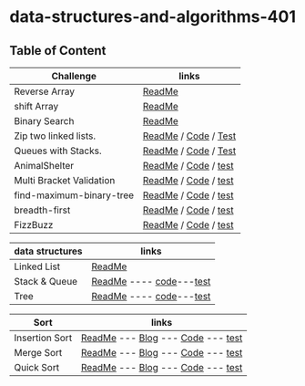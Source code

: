 # data-structures-and-algorithms-401

## Table of Content

| Challenge             | links                                                                                                                                                                                                                         |
| --------------------- | ----------------------------------------------------------------------------------------------------------------------------------------------------------------------------------------------------------------------------- |
| Reverse Array         | [ReadMe](./javascript/code-challenges/reverse-array/readme.md)                                                                                                                                                                |
| shift Array           | [ReadMe](./javascript/code-challenges/array-shift/readme.md)                                                                                                                                                                  |
| Binary Search         | [ReadMe](./javascript/code-challenges/array-binary-search/readme.md)                                                                                                                                                          |
| Zip two linked lists. | [ReadMe](./javascript/code-challenges/llZip/readme.md) / [Code](./javascript/code-challenges/llZip/ll-zip.js) / [Test](./javascript/code-challenges/llZip/ll-zip.test.js)                                                     |
| Queues with Stacks.   | [ReadMe](./javascript/code-challenges/queueWithStacks/readme.md) / [Code](./javascript/code-challenges/queueWithStacks/queue-with-stacks.js) / [Test](./javascript/code-challenges/queueWithStacks/queue-with-stacks.test.js) |
| AnimalShelter         | [ReadMe](./javascript/code-challenges/fifoAnimalShelter/readme.md) / [Code](./javascript/code-challenges/fifoAnimalShelter/animal-shelter.js) / [test](./javascript/code-challenges/fifoAnimalShelter/animal-shelter.test.js)                                                                               |
| Multi Bracket Validation         | [ReadMe](./javascript/code-challenges/multiBracketValidation/readme.md) / [Code](./javascript/code-challenges/multiBracketValidation/multi-bracket-validation.js) / [test](./javascript/code-challenges/multiBracketValidation/multi-bracket-validation.test.js)                                                                               |
|find-maximum-binary-tree| [ReadMe](./javascript/code-challenges/find-maximum-binary-tree/readme.md) / [Code](./javascript/code-challenges/find-maximum-binary-tree/find-maximum-binary-tree.js) / [test](./javascript/code-challenges/find-maximum-binary-tree/find-maximum-binary-tree.test.js)                                                                               |
|breadth-first| [ReadMe](./javascript/code-challenges/breadth-first/readme.md) / [Code](./javascript/code-challenges/breadth-first/breadth-first.js) / [test](./javascript/code-challenges/breadth-first/breadth-first.test.js)                                                                               |
|FizzBuzz| [ReadMe](./javascript/code-challenges/fizzBuzzTree/readme.md) / [Code](./javascript/code-challenges/fizzBuzzTree/fizz-buzz-tree.js) / [test](./javascript/code-challenges/fizzBuzzTree/fizz-buzz-tree.test.js)                                                                               |

| data structures | links                                                                                                                                                                            |
| --------------- | -------------------------------------------------------------------------------------------------------------------------------------------------------------------------------- |
| Linked List     | [ReadMe](./javascript/linked-list/README.md)                                                                                                                                     |
| Stack & Queue   | [ReadMe](./javascript/stacksAndQueues/readme.md) ---- [code](./javascript/stacksAndQueues/stacks-and-queues.js)---[test](./javascript/stacksAndQueues/stacks-and-queues.test.js) |
| Tree  | [ReadMe](./javascript/tree/readme.md) ---- [code](./javascript/tree/tree.js)---[test](./javascript/tree/tree.test.js) |


| Sort | links                                                                                                                                                                            |
| --------------- | -------------------------------------------------------------------------------------------------------------------------------------------------------------------------------- |
|Insertion Sort|[ReadMe](./javascript/Sort/insertion/readme.md) ---  [Blog](./javascript/Sort/insertion/blog.md) --- [Code](./javascript/Sort/insertion/insertion-sort.js) --- [test](./javascript/Sort/insertion/insertion-sort.test.js)        |
|Merge Sort|[ReadMe](./javascript/Sort/marge/readme.md) ---  [Blog](./javascript/Sort/marge/blog.md) --- [Code](./javascript/Sort/marge/marge-sort.js) --- [test](./javascript/Sort/marge/marge-sort.test.js)        |
|Quick Sort|[ReadMe](./javascript/Sort/quick/readme.md) ---  [Blog](./javascript/Sort/quick/blog.md) --- [Code](./javascript/Sort/quick/quick-sort.js) --- [test](./javascript/Sort/quick/quick-sort.test.js)        |
